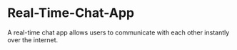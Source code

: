# Real-Time-Chat-App
A real-time chat app allows users to communicate with each other instantly over the internet.
